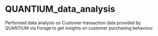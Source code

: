 # QUANTIUM_data_analysis
Performed data analysis on Customer transaction data provided by QUANTIUM via Forage to get insights on customer purchasing behaviour
